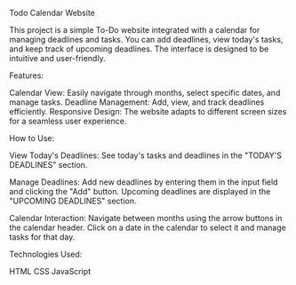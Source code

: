 Todo Calendar Website

This project is a simple To-Do website integrated with a calendar for managing deadlines and tasks. You can add deadlines, view today's tasks, and keep track of upcoming deadlines. The interface is designed to be intuitive and user-friendly.


Features:

Calendar View: Easily navigate through months, select specific dates, and manage tasks.
Deadline Management: Add, view, and track deadlines efficiently.
Responsive Design: The website adapts to different screen sizes for a seamless user experience.

How to Use:

View Today's Deadlines:
See today's tasks and deadlines in the "TODAY'S DEADLINES" section.

Manage Deadlines:
Add new deadlines by entering them in the input field and clicking the "Add" button.
Upcoming deadlines are displayed in the "UPCOMING DEADLINES" section.

Calendar Interaction:
Navigate between months using the arrow buttons in the calendar header.
Click on a date in the calendar to select it and manage tasks for that day.

Technologies Used:

HTML
CSS
JavaScript
